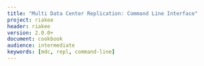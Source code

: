 ```yaml
---
title: "Multi Data Center Replication: Command Line Interface"
project: riakee
header: riakee
version: 2.0.0+
document: cookbook
audience: intermediate
keywords: [mdc, repl, command-line]
---
```

